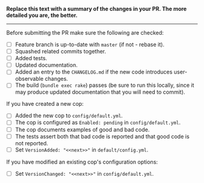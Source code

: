 **Replace this text with a summary of the changes in your PR. The more detailed you are, the better.**

______________________________________________________________________

Before submitting the PR make sure the following are checked:

- [ ] Feature branch is up-to-date with `master` (if not - rebase it).
- [ ] Squashed related commits together.
- [ ] Added tests.
- [ ] Updated documentation.
- [ ] Added an entry to the `CHANGELOG.md` if the new code introduces user-observable changes.
- [ ] The build (`bundle exec rake`) passes (be sure to run this locally, since it may produce updated documentation that you will need to commit).

If you have created a new cop:

- [ ] Added the new cop to `config/default.yml`.
- [ ] The cop is configured as `Enabled: pending` in `config/default.yml`.
- [ ] The cop documents examples of good and bad code.
- [ ] The tests assert both that bad code is reported and that good code is not reported.
- [ ] Set `VersionAdded: "<<next>>"` in `default/config.yml`.

If you have modified an existing cop's configuration options:

- [ ] Set `VersionChanged: "<<next>>"` in `config/default.yml`.
